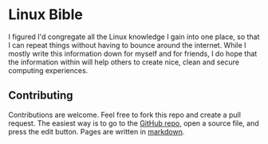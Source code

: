 # Linux Bible

I figured I'd congregate all the Linux knowledge I gain into one place, so that I can repeat things without having to bounce around the internet. While I mostly write this information down for myself and for friends, I do hope that the information within will help others to create nice, clean and secure computing experiences.

## Contributing

Contributions are welcome. Feel free to fork this repo and create a pull request. The easiest way is to go to the [GitHub repo](https://github.com/defunk-t/linux-bible), open a source file, and press the edit button. Pages are written in [markdown](https://docs.github.com/en/get-started/writing-on-github/getting-started-with-writing-and-formatting-on-github/basic-writing-and-formatting-syntax).
